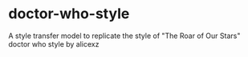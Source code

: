 # doctor-who-style
A style transfer model to replicate the style of "The Roar of Our Stars" doctor who style by   alicexz
